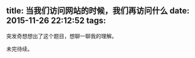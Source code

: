 title: 当我们访问网站的时候，我们再访问什么
date: 2015-11-26 22:12:52
tags:
---
突发奇想想出了这个题目，想聊一聊我的理解。
<!-- more -->
未完待续。